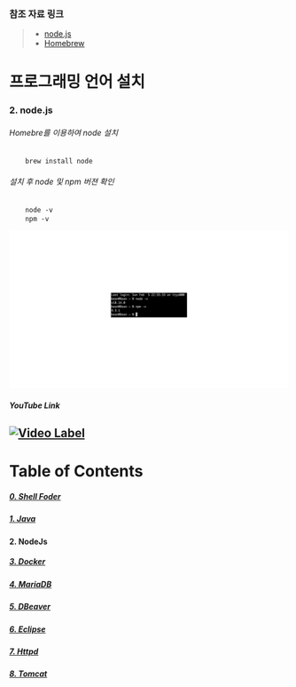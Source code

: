### 참조 자료 링크

> - [node.js](https://nodejs.org/en/)
> - [Homebrew](https://brew.sh/index_ko)

# 프로그래밍 언어 설치

### 2. node.js

###### Homebre를 이용하여 node 설치

```
    brew install node
```

###### 설치 후 node 및 npm 버젼 확인

```
    node -v
    npm -v
```

<img src="../../images/node/node.png"></img>

##### YouTube Link

## [![Video Label](http://img.youtube.com/vi/_lEQlgFijc4/0.jpg)](https://youtu.be/_lEQlgFijc4)

# Table of Contents

##### [0. Shell Foder](../../../../)

##### [1. Java](../java)

#### 2. NodeJs

##### [3. Docker](../docker)

##### [4. MariaDB](../mariadb)

##### [5. DBeaver](../dbeaver)

##### [6. Eclipse](../eclipse)

##### [7. Httpd](../httpd)

##### [8. Tomcat](../tomcat)
